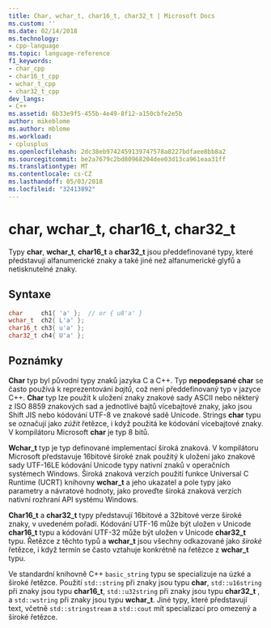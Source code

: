 ```yaml
---
title: Char, wchar_t, char16_t, char32_t | Microsoft Docs
ms.custom: ''
ms.date: 02/14/2018
ms.technology:
- cpp-language
ms.topic: language-reference
f1_keywords:
- char_cpp
- char16_t_cpp
- wchar_t_cpp
- char32_t_cpp
dev_langs:
- C++
ms.assetid: 6b33e9f5-455b-4e49-8f12-a150cbfe2e5b
author: mikeblome
ms.author: mblome
ms.workload:
- cplusplus
ms.openlocfilehash: 2dc38eb9742459139747578a8227bdfaee8bb8a2
ms.sourcegitcommit: be2a7679c2bd80968204dee03d13ca961eaa31ff
ms.translationtype: MT
ms.contentlocale: cs-CZ
ms.lasthandoff: 05/03/2018
ms.locfileid: "32413892"
---
```

# <a name="char-wchart-char16t-char32t"></a>char, wchar_t, char16_t, char32_t
Typy **char**, **wchar_t**, **char16_t** a **char32_t** jsou předdefinované typy, které představují alfanumerické znaky a také jiné než alfanumerické glyfů a netisknutelné znaky.

## <a name="syntax"></a>Syntaxe

```cpp  
char     ch1{ 'a' };  // or { u8'a' }   
wchar_t  ch2{ L'a' };    
char16_t ch3{ u'a' };    
char32_t ch4{ U'a' };  
```  
  
## <a name="remarks"></a>Poznámky

**Char** typ byl původní typy znaků jazyka C a C++. Typ **nepodepsané char** se často používá k reprezentování *bajtů*, což není předdefinovaný typ v jazyce C++. **Char** typ lze použít k uložení znaky znakové sady ASCII nebo některý z ISO 8859 znakových sad a jednotlivé bajtů vícebajtové znaky, jako jsou Shift JIS nebo kódování UTF-8 ve znakové sadě Unicode. Strings **char** typu se označují jako *zúžit* řetězce, i když použitá ke kódování vícebajtové znaky. V kompilátoru Microsoft **char** je typ 8 bitů.

**Wchar_t** typ je typ definované implementací široká znaková. V kompilátoru Microsoft představuje 16bitové široké znak použitý k uložení jako znakové sady UTF-16LE kódování Unicode typy nativní znaků v operačních systémech Windows. Široká znaková verzích použití funkce Universal C Runtime (UCRT) knihovny **wchar_t** a jeho ukazatel a pole typy jako parametry a návratové hodnoty, jako proveďte široká znaková verzích nativní rozhraní API systému Windows.

**Char16_t** a **char32_t** typy představují 16bitové a 32bitové verze široké znaky, v uvedeném pořadí. Kódování UTF-16 může být uložen v Unicode **char16_t** typu a kódování UTF-32 může být uložen v Unicode **char32_t** typu. Řetězce z těchto typů a **wchar_t** jsou všechny odkazované jako *široké* řetězce, i když termín se často vztahuje konkrétně na řetězce z **wchar_t** typu.

Ve standardní knihovně C++ `basic_string` typu se specializuje na úzké a široké řetězce. Použití `std::string` při znaky jsou typu **char**, `std::u16string` při znaky jsou typu **char16_t**, `std::u32string` při znaky jsou typu **char32_t** , a `std::wstring` při znaky jsou typu **wchar_t**. Jiné typy, které představují text, včetně `std::stringstream` a `std::cout` mít specializací pro omezený a široké řetězce.  
  
